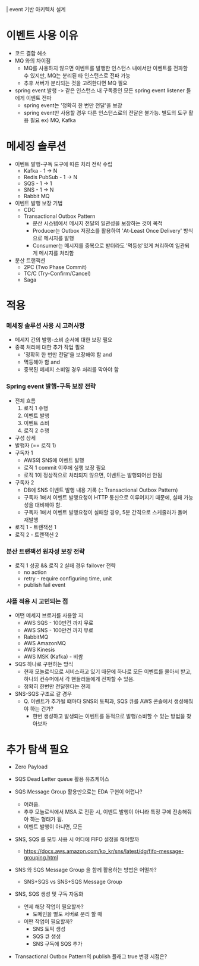 | event 기반 아키텍처 설계

# 이벤트 사용 이유
- 코드 결합 해소
- MQ 와의 차이점
    - MQ를 사용하지 않으면 이벤트를 발행한 인스턴스 내에서만 이벤트를 전파할 수 있지만, MQ는 분리된 타 인스턴스로 전파 가능
    - 추후 서버가 분리되는 것을 고려한다면 MQ 필요
- spring event 발행 -> 같은 인스턴스 내 구독중인 모든 spring event listener 들에게 이벤트 전파
    - spring event는 '정확히 한 번만 전달'을 보장
    - spring event만 사용할 경우 다른 인스턴스로의 전달은 불가능. 별도의 도구 활용 필요 ex) MQ, Kafka

# 메세징 솔루션
- 이벤트 발행-구독 도구에 따른 처리 전략 수립
    - Kafka - 1 -> N
    - Redis PubSub - 1 -> N
    - SQS - 1 -> 1
    - SNS - 1 -> N
    - Rabbit MQ
- 이벤트 발행 보장 기법
    - CDC
    - Transactional Outbox Pattern
        - 분산 시스템에서 메시지 전달의 일관성을 보장하는 것이 목적
        - Producer는 Outbox 저장소를 활용하여 'At-Least Once Delivery' 방식으로 메시지를 발행
        - Consumer는 메시지를 중복으로 받더라도 '멱등성'있게 처리하여 일관되게 메시지를 처리함
- 분산 트랜잭션
    - 2PC (Two Phase Commit)
    - TC/C (Try-Confirm/Cancel)
    - Saga

# 적용
### 메세징 솔루션 사용 시 고려사항
- 메세지 간의 발행-소비 순서에 대한 보장 필요
- 중복 처리에 대한 추가 작업 필요
    - '정확히 한 번만 전달'을 보장해야 함 and
    - 멱등해야 함  and
    - 중복된 메세지 소비일 경우 처리를 막아야 함
### Spring event 발행-구독 보장 전략
- 전체 흐름
    1. 로직 1 수행
    2. 이벤트 발행
    3. 이벤트 소비
    4. 로직 2 수행
- 구성 상세
- 발행자 (== 로직 1)
- 구독자 1
    - AWS의 SNS에 이벤트 발행
    - 로직 1 commit 이후에 실행 보장 필요
    - 로직 1이 정상적으로 처리되지 않으면, 이벤트는 발행되어선 안됨
- 구독자 2
    - DB에 SNS 이벤트 발행 내용 기록 (:: Transactional Outbox Pattern)
    - 구독자 1에서 이벤트 발행요청이 HTTP 통신으로 이루어지기 때문에, 실패 가능성을 대비해야 함.
    - 구독자 1에서 이벤트 발행요청이 실패할 경우, 5분 간격으로 스케줄러가 돌며 재발행
- 로직 1 - 트랜잭션 1
- 로직 2 - 트랜잭션 2
### 분산 트랜잭션 원자성 보장 전략
- 로직 1 성공 && 로직 2 실패 경우 failover 전략
    - no action
    - retry - require configuring time, unit
    - publish fail event
### 샤플 적용 시 고민되는 점
- 어떤 메세지 브로커를 사용할 지
    - AWS SQS - 100만건 까지 무료
    - AWS SNS - 100만건 까지 무료
    - RabbitMQ
    - AWS AmazonMQ
    - AWS Kinesis
    - AWS MSK (Kafka) - 비쌈
- SQS 하나로 구현하는 방식
    - 현재 모놀로식으로 서비스하고 있기 때문에 하나로 모든 이벤트를 몰아서 받고, 하나의 컨슈머에서 각 핸들러들에게 전파할 수 있음.
    - 정확히 한번만 전달한다는 전제
- SNS-SQS 구조로 갈 경우
    - Q. 이벤트가 추가될 떄마다 SNS의 토픽과, SQS 큐를 AWS 콘솔에서 생성해줘야 하는 건가?
        - 한번 생성하고 발생되는 이벤트를 동적으로 발행/소비할 수 있는 방법을 찾아보자

# 추가 탐색 필요
- Zero Payload
- SQS Dead Letter queue 활용 유즈케이스
- SQS Message Group 활용만으로는 EDA 구현이 어렵나?
    - 어려움.
    - 추후 모놀로식에서 MSA 로 전환 시, 이벤트 발행이 아니라 특정 큐에 전송해줘야 하는 형태가 됨.
    - 이벤트 발행이 아니면, 모든
- SNS, SQS 를 모두 사용 시 어디에 FIFO 설정을 해야할까
    - https://docs.aws.amazon.com/ko_kr/sns/latest/dg/fifo-message-grouping.html

- SNS 와 SQS Message Group 을 함께 활용하는 방법은 어떨까?
    - SNS+SQS vs SNS+SQS Message Group
- SNS, SQS 생성 및 구독 자동화
    - 언제 해당 작업이 필요할까?
        - 도메인을 별도 서버로 분리 할 때
    - 어떤 작업이 필요할까?
        - SNS 토픽 생성
        - SQS 큐 생성
        - SNS 구독에 SQS 추가
- Transactional Outbox Pattern의 publish 플래그 true 변경 시점은?
